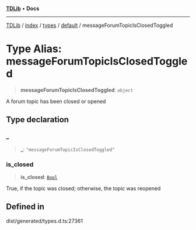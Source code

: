 [**TDLib**](../../../../../../README.md) • **Docs**

***

[TDLib](../../../../../../modules.md) / [index](../../../../../README.md) / [types](../../../README.md) / [default](../README.md) / messageForumTopicIsClosedToggled

# Type Alias: messageForumTopicIsClosedToggled

> **messageForumTopicIsClosedToggled**: `object`

A forum topic has been closed or opened

## Type declaration

### \_

> **\_**: `"messageForumTopicIsClosedToggled"`

### is\_closed

> **is\_closed**: [`Bool`](Bool.md)

True, if the topic was closed; otherwise, the topic was reopened

## Defined in

dist/generated/types.d.ts:27361
